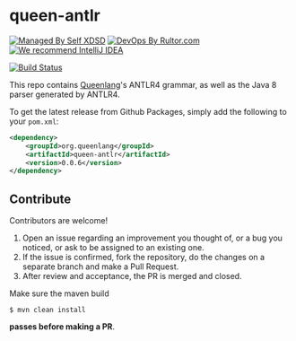 # queen-antlr

[![Managed By Self XDSD](https://self-xdsd.com/b/mbself.svg)](https://self-xdsd.com/p/jvmqueen/queen-antlr?provider=github)
[![DevOps By Rultor.com](http://www.rultor.com/b/jvmqueen/queen-antlr)](http://www.rultor.com/p/jvmqueen/queen-antlr)
[![We recommend IntelliJ IDEA](http://amihaiemil.github.io/images/intellij-idea-recommend.svg)](https://www.jetbrains.com/idea/)

[![Build Status](https://travis-ci.org/jvmqueen/queen-antlr.svg?branch=master)](https://travis-ci.org/jvmqueen/queen-antlr)

This repo contains [Queenlang](https://queenlang.org/)'s ANTLR4 grammar, as well as the Java 8 parser generated
by ANTLR4.

To get the latest release from Github Packages, simply add the following to your ``pom.xml``:

```xml
<dependency>
    <groupId>org.queenlang</groupId>
    <artifactId>queen-antlr</artifactId>
    <version>0.0.6</version>
</dependency>
```

## Contribute

Contributors are welcome!

1. Open an issue regarding an improvement you thought of, or a bug you noticed, or ask to be assigned to an existing one.
2. If the issue is confirmed, fork the repository, do the changes on a separate branch and make a Pull Request.
3. After review and acceptance, the PR is merged and closed.

Make sure the maven build

``$ mvn clean install``

**passes before making a PR**. 